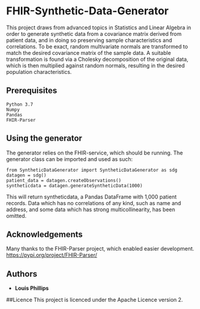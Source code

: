 # FHIR-Synthetic-Data-Generator
This project draws from advanced topics in Statistics and Linear Algebra in order to generate synthetic data from
a covariance matrix derived from patient data, and in doing so preserving sample characteristics and correlations.
To be exact, random multivariate normals are transformed to match the desired covariance matrix of the sample data.
A suitable transformation is found via a Cholesky decomposition of the original data, which is then multiplied against
random normals, resulting in the desired population characteristics.


## Prerequisites
```
Python 3.7
Numpy
Pandas
FHIR-Parser
```

## Using the generator
The generator relies on the FHIR-service, which should be running. The generator class can be imported and used as such:

```
from SyntheticDataGenerator import SyntheticDataGenerator as sdg
datagen = sdg()
patient_data = datagen.createObservations()
syntheticdata = datagen.generateSyntheticData(1000)
```

This will return syntheticdata, a Pandas DataFrame with 1,000 patient records. Data which has no correlations of any kind,
such as name and address, and some data which has strong multicollinearity, has been omitted. 



## Acknowledgements
Many thanks to the FHIR-Parser project, which enabled easier development.
https://pypi.org/project/FHIR-Parser/


## Authors
* **Louis Phillips**

##Licence
This project is licenced under the Apache Licence version 2.
